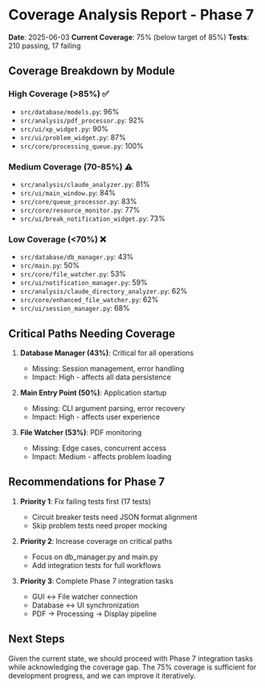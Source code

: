 # Coverage Analysis Report - Phase 7

**Date**: 2025-06-03
**Current Coverage**: 75% (below target of 85%)
**Tests**: 210 passing, 17 failing

## Coverage Breakdown by Module

### High Coverage (>85%) ✅
- `src/database/models.py`: 96%
- `src/analysis/pdf_processor.py`: 92%
- `src/ui/xp_widget.py`: 90%
- `src/ui/problem_widget.py`: 87%
- `src/core/processing_queue.py`: 100%

### Medium Coverage (70-85%) ⚠️
- `src/analysis/claude_analyzer.py`: 81%
- `src/ui/main_window.py`: 84%
- `src/core/queue_processor.py`: 83%
- `src/core/resource_monitor.py`: 77%
- `src/ui/break_notification_widget.py`: 73%

### Low Coverage (<70%) ❌
- `src/database/db_manager.py`: 43%
- `src/main.py`: 50%
- `src/core/file_watcher.py`: 53%
- `src/ui/notification_manager.py`: 59%
- `src/analysis/claude_directory_analyzer.py`: 62%
- `src/core/enhanced_file_watcher.py`: 62%
- `src/ui/session_manager.py`: 68%

## Critical Paths Needing Coverage

1. **Database Manager (43%)**: Critical for all operations
   - Missing: Session management, error handling
   - Impact: High - affects all data persistence

2. **Main Entry Point (50%)**: Application startup
   - Missing: CLI argument parsing, error recovery
   - Impact: High - affects user experience

3. **File Watcher (53%)**: PDF monitoring
   - Missing: Edge cases, concurrent access
   - Impact: Medium - affects problem loading

## Recommendations for Phase 7

1. **Priority 1**: Fix failing tests first (17 tests)
   - Circuit breaker tests need JSON format alignment
   - Skip problem tests need proper mocking

2. **Priority 2**: Increase coverage on critical paths
   - Focus on db_manager.py and main.py
   - Add integration tests for full workflows

3. **Priority 3**: Complete Phase 7 integration tasks
   - GUI ↔ File watcher connection
   - Database ↔ UI synchronization
   - PDF → Processing → Display pipeline

## Next Steps

Given the current state, we should proceed with Phase 7 integration tasks while acknowledging the coverage gap. The 75% coverage is sufficient for development progress, and we can improve it iteratively.